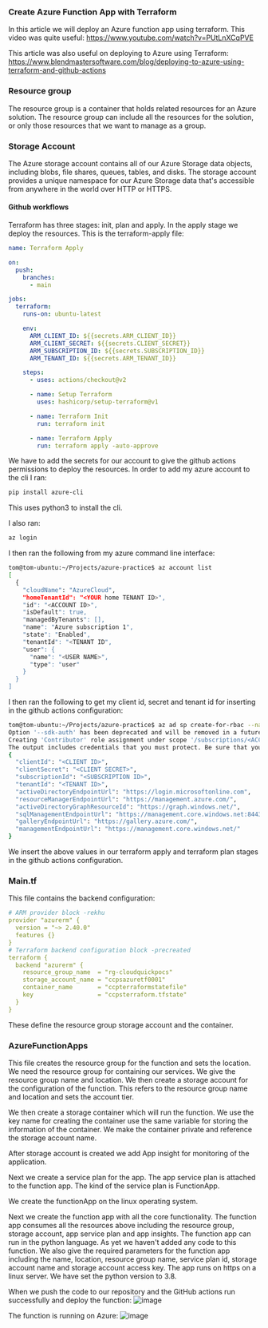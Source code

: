 ### Create Azure Function App with Terraform
In this article we will deploy an Azure function app using terraform. This video was quite
useful:
https://www.youtube.com/watch?v=PUtLnXCqPVE

This article was also useful on deploying to Azure using Terraform:
https://www.blendmastersoftware.com/blog/deploying-to-azure-using-terraform-and-github-actions

### Resource group
The resource group is a container that holds related resources for an Azure solution. 
The resource group can include all the resources for the solution, or only those resources 
that we want to manage as a group.

### Storage Account
The Azure storage account contains all of our Azure Storage data objects, including blobs, 
file shares, queues, tables, and disks. The storage account provides a unique namespace for our 
Azure Storage data that's accessible from anywhere in the world over HTTP or HTTPS.

#### Github workflows
Terraform has three stages: init, plan and apply. In the apply stage we deploy the resources.
This is the terraform-apply file:
```yaml
name: Terraform Apply

on:
  push:
    branches:
      - main

jobs:
  terraform:
    runs-on: ubuntu-latest

    env:
      ARM_CLIENT_ID: ${{secrets.ARM_CLIENT_ID}}
      ARM_CLIENT_SECRET: ${{secrets.CLIENT_SECRET}}
      ARM_SUBSCRIPTION_ID: ${{secrets.SUBSCRIPTION_ID}}
      ARM_TENANT_ID: ${{secrets.ARM_TENANT_ID}}

    steps:
      - uses: actions/checkout@v2

      - name: Setup Terraform
        uses: hashicorp/setup-terraform@v1

      - name: Terraform Init
        run: terraform init

      - name: Terraform Apply
        run: terraform apply -auto-approve
```
We have to add the secrets for our account to give the github actions permissions to deploy the resources.
In order to add my azure account to the cli I ran:
```bash
pip install azure-cli
```
This uses python3 to install the cli.

I also ran:
```bash
az login
```

I then ran the following from my azure command line interface:
```bash
tom@tom-ubuntu:~/Projects/azure-practice$ az account list
[
  {
    "cloudName": "AzureCloud",
    "homeTenantId": "<YOUR home TENANT ID>",
    "id": "<ACCOUNT ID>",
    "isDefault": true,
    "managedByTenants": [],
    "name": "Azure subscription 1",
    "state": "Enabled",
    "tenantId": "<TENANT ID",
    "user": {
      "name": "<USER NAME>",
      "type": "user"
    }
  }
]

```

I then ran the following to get my client id, secret and tenant id for inserting in the github actions configuration:
```bash
tom@tom-ubuntu:~/Projects/azure-practice$ az ad sp create-for-rbac --name "sp-hello-azure-tf" --role Contributor --scopes /subscriptions/<ACCOUNT ID> --sdk-auth
Option '--sdk-auth' has been deprecated and will be removed in a future release.
Creating 'Contributor' role assignment under scope '/subscriptions/<ACCOUNT ID>'
The output includes credentials that you must protect. Be sure that you do not include these credentials in your code or check the credentials into your source control. For more information, see https://aka.ms/azadsp-cli
{
  "clientId": "<CLIENT ID>",
  "clientSecret": "<CLIENT SECRET>",
  "subscriptionId": "<SUBSCRIPTION ID>",
  "tenantId": "<TENANT ID>",
  "activeDirectoryEndpointUrl": "https://login.microsoftonline.com",
  "resourceManagerEndpointUrl": "https://management.azure.com/",
  "activeDirectoryGraphResourceId": "https://graph.windows.net/",
  "sqlManagementEndpointUrl": "https://management.core.windows.net:8443/",
  "galleryEndpointUrl": "https://gallery.azure.com/",
  "managementEndpointUrl": "https://management.core.windows.net/"
}

```
We insert the above values in our terraform apply and terraform plan stages in the github actions configuration.

### Main.tf

This file contains the backend configuration:
```yaml
# ARM provider block -rekhu
provider "azurerm" {
  version = "~> 2.40.0"
  features {}
}
# Terraform backend configuration block -precreated
terraform {
  backend "azurerm" {
    resource_group_name  = "rg-cloudquickpocs"
    storage_account_name = "ccpsazuretf0001"
    container_name       = "ccpterraformstatefile"
    key                  = "ccpsterraform.tfstate"
  }
}
```
These define the resource group storage account and the container.

### AzureFunctionApps

This file creates the resource group for the function and sets the location. We need the resource group for containing our services.
We give the resource group name and location. We then create a storage account for the configuration of the function.
This refers to the resource group name and location and sets the account tier.

We then create a storage container which will run the function. We use the key name for creating the container use the same variable for storing the 
information of the container. We make the container private and reference the storage account name.

After storage account is created we add App insight for monitoring of the application.

Next we create a service plan for the app. The app service plan is attached to the function app. The kind of the service plan is FunctionApp.

We create the functionApp on the linux operating system.

Next we create the function app with all the core functionality. The function app consumes all the resources above including the
resource group, storage account, app service plan and app insights. The function app can run in the python language. As yet we haven't added any code to this
function. We also give the required parameters for the function app including the name, location, resource group name, service plan id, storage account name
and storage account access key. The app runs on https on a linux server. We have set the python version to 3.8.

When we push the code to our repository and the GitHub actions run successfully and deploy the function:
![image](https://github.com/TomSpencerLondon/LeetCode/assets/27693622/c2c061d4-41a6-46d4-8786-853ea24f0d4f)


The function is running on Azure:
![image](https://github.com/TomSpencerLondon/terraform-azure/assets/27693622/94bab1d6-a799-4763-8df7-26e4ce903e8e)
